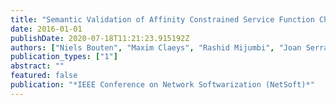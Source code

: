 ```yaml
---
title: "Semantic Validation of Affinity Constrained Service Function Chain Requests"
date: 2016-01-01
publishDate: 2020-07-18T11:21:23.915192Z
authors: ["Niels Bouten", "Maxim Claeys", "Rashid Mijumbi", "Joan Serrat", "Jeroen Famaey", "Steven Latré", "Filip De Turck"]
publication_types: ["1"]
abstract: ""
featured: false
publication: "*IEEE Conference on Network Softwarization (NetSoft)*"
---
```


